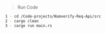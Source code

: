> Run Code
```Bash
1 - cd /Code-projects/Numverify-Req-Api/src 
2 - cargo clean
3 - cargo run main.rs
``` 
